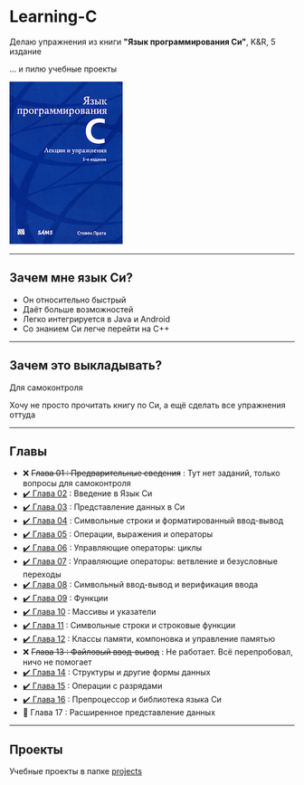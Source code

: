 # Learning-C

Делаю упражнения из книги **"Язык программирования Си"**, K&amp;R, 5 издание

... и пилю учебные проекты

![book](https://raw.githubusercontent.com/andybeardness/Learning-C/main/imgs/book.jpg)

----

## Зачем мне язык Си?

- Он относительно быстрый
- Даёт больше возможностей
- Легко интегрируется в Java и Android
- Со знанием Си легче перейти на C++

----

## Зачем это выкладывать?

Для самоконтроля

Хочу не просто прочитать книгу по Си, а ещё сделать все упражнения оттуда

----

## Главы

- ❌ ~~Глава 01 : Предварительные сведения~~ : Тут нет заданий, только вопросы для самоконтроля
- [✔️ Глава 02](https://github.com/andybeardness/Learning-C/tree/main/chapter-2) : Введение в Язык Си
- [✔️ Глава 03](https://github.com/andybeardness/Learning-C/tree/main/chapter-3) : Представление данных в Си
- [✔️ Глава 04](https://github.com/andybeardness/Learning-C/tree/main/chapter-4) : Cимвольные  строки и  форматированный ввод-вывод
- [✔️ Глава 05](https://github.com/andybeardness/Learning-C/tree/main/chapter-5) : Операции, выражения и операторы
- [✔️ Глава 06](https://github.com/andybeardness/Learning-C/tree/main/chapter-6) : Управляющие операторы: циклы
- [✔️ Глава 07](https://github.com/andybeardness/Learning-C/tree/main/chapter-7) : Управляющие операторы: ветвление и безусловные переходы
- [✔️ Глава 08](https://github.com/andybeardness/Learning-C/tree/main/chapter-8) : Символьный ввод-вывод и верификация ввода
- [✔️ Глава 09](https://github.com/andybeardness/Learning-C/tree/main/chapter-9) : Функции
- [✔️ Глава 10](https://github.com/andybeardness/Learning-C/tree/main/chapter-10) : Массивы и указатели
- [✔️ Глава 11](https://github.com/andybeardness/Learning-C/tree/main/chapter-11) : Символьные строки и строковые функции
- [✔️ Глава 12](https://github.com/andybeardness/Learning-C/tree/main/chapter-12) : Классы памяти, компоновка и управление памятью
- ❌ ~~Глава 13 : Файловый ввод-вывод~~ : Не работает. Всё перепробовал, ничо не помогает
- [✔️ Глава 14](https://github.com/andybeardness/Learning-C/tree/main/chapter-14) : Структуры и другие формы данных
- [✔️ Глава 15](https://github.com/andybeardness/Learning-C/tree/main/chapter-15) : Операции с разрядами
- [✔️ Глава 16](https://github.com/andybeardness/Learning-C/tree/main/chapter-16) : Препроцессор и библиотека языка Си
- 🔸 Глава 17 : Расширенное представление данных
----

## Проекты

Учебные проекты в папке [projects](https://github.com/andybeardness/Learning-C/tree/main/projects)
